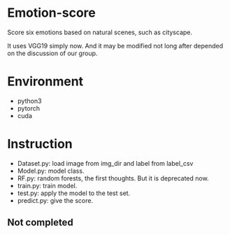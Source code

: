 # Emotion-score

Score six emotions based on natural scenes, such as cityscape.

It uses VGG19 simply now. And it may be modified not long after depended on the discussion of our group. 

# Environment
- python3
- pytorch
- cuda

# Instruction
- Dataset.py: load image from img_dir and label from label_csv
- Model.py: model class.
- RF.py: random forests, the first thoughts. But it is deprecated now.
- train.py: train model.
- test.py: apply the model to the test set.
- predict.py: give the score.

## Not completed